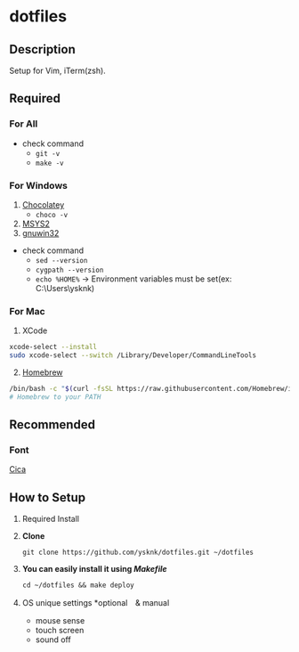 # dotfiles

## Description

Setup for Vim, iTerm(zsh).

## Required

### For All

- check command
    - `git -v`
    - `make -v`

### For Windows

1. [Chocolatey](https://chocolatey.org/install)
    - `choco -v`
1. [MSYS2](http://www.msys2.org/)
1. [gnuwin32](http://gnuwin32.sourceforge.net/packages/make.htm)

- check command
    - `sed --version`
    - `cygpath --version`
    - `echo %HOME%` -> Environment variables must be set(ex: C:\Users\ysknk)

### For Mac

1. XCode
```sh
xcode-select --install
sudo xcode-select --switch /Library/Developer/CommandLineTools
```
2. [Homebrew](https://brew.sh/)
```sh
/bin/bash -c "$(curl -fsSL https://raw.githubusercontent.com/Homebrew/install/HEAD/install.sh)"
# Homebrew to your PATH
```


## Recommended

### Font
[Cica](https://github.com/miiton/Cica)

## How to Setup

1. Required Install

1. **Clone**
    ```
    git clone https://github.com/ysknk/dotfiles.git ~/dotfiles
    ```
1. **You can easily install it using *Makefile***
    ```
    cd ~/dotfiles && make deploy
    ```
1. OS unique settings *optional　& manual
    - mouse sense
    - touch screen
    - sound off
